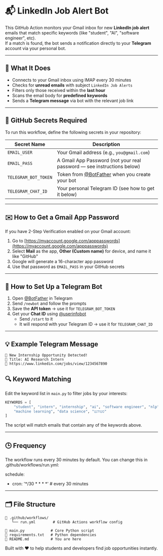 # 📬 LinkedIn Job Alert Bot

This GitHub Action monitors your Gmail inbox for new **LinkedIn job alert** emails that match specific keywords (like "student", "AI", "software engineer", etc).  
If a match is found, the bot sends a notification directly to your **Telegram** account via your personal bot.

---

## 🚀 What It Does

- Connects to your Gmail inbox using IMAP every 30 minutes
- Checks for **unread emails** with subject `LinkedIn Job Alerts`
- Filters only those received within the **last hour**
- Scans the email body for **predefined keywords**
- Sends a **Telegram message** via bot with the relevant job link

---

## 🔐 GitHub Secrets Required

To run this workflow, define the following secrets in your repository:

| Secret Name            | Description                                                                |
|------------------------|----------------------------------------------------------------------------|
| `EMAIL_USER`           | Your Gmail address (e.g., `you@gmail.com`)                                 |
| `EMAIL_PASS`           | A Gmail App Password (not your real password — see instructions below)     |
| `TELEGRAM_BOT_TOKEN`   | Token from [@BotFather](https://t.me/BotFather) when you create your bot   |
| `TELEGRAM_CHAT_ID`     | Your personal Telegram ID (see how to get it below)                        |

---

## ✉️ How to Get a Gmail App Password

If you have 2-Step Verification enabled on your Gmail account:

1. Go to [https://myaccount.google.com/apppasswords](https://myaccount.google.com/apppasswords)
2. Select **Mail** as the app, **Other (Custom name)** for device, and name it like "GitHub"
3. Google will generate a 16-character app password
4. Use that password as `EMAIL_PASS` in your GitHub secrets

---

## 🤖 How to Set Up a Telegram Bot

1. Open [@BotFather](https://t.me/BotFather) in Telegram
2. Send `/newbot` and follow the prompts
3. Save the **API token** → use it for `TELEGRAM_BOT_TOKEN`
4. Get your **Chat ID** using [@userinfobot](https://t.me/userinfobot)
   - Send `/start` to it
   - It will respond with your Telegram ID → use it for `TELEGRAM_CHAT_ID`

---
## 💡 Example Telegram Message

```
💼 New Internship Opportunity Detected!  
📝 Title: AI Research Intern  
🔗 https://www.linkedin.com/jobs/view/1234567890
```


## 🔍 Keyword Matching

Edit the keyword list in `main.py` to filter jobs by your interests:

```python
KEYWORDS = [
    "student", "intern", "internship", "ai", "software engineer", "nlp",
    "machine learning", "data science", "סטודנט"
]
```

The script will match emails that contain any of the keywords above.

---

## 🕒 Frequency
The workflow runs every 30 minutes by default.
You can change this in .github/workflows/run.yml:

schedule:
  - cron: '*/30 * * * *'  # every 30 minutes

---
## 🗂️ File Structure

```
📁 .github/workflows/
   └── run.yml        # GitHub Actions workflow config

📄 main.py            # Core Python script  
📄 requirements.txt   # Python dependencies  
📄 README.md          # You are here  
```

Built with ❤️ to help students and developers find job opportunities instantly.
